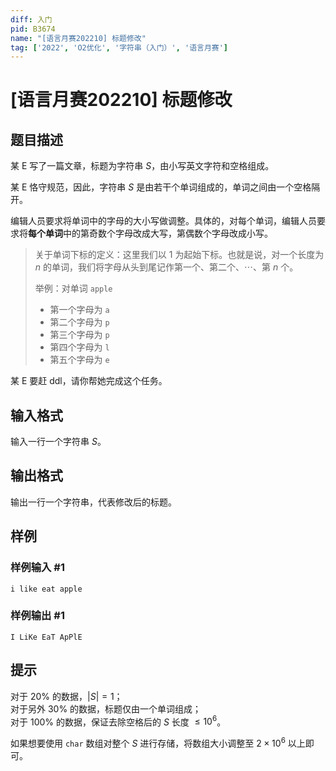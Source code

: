 ```yaml
---
diff: 入门
pid: B3674
name: "[语言月赛202210] 标题修改"
tag: ['2022', 'O2优化', '字符串（入门）', '语言月赛']
---
```

# [语言月赛202210] 标题修改
## 题目描述

某 E 写了一篇文章，标题为字符串 $S$，由小写英文字符和空格组成。

某 E 恪守规范，因此，字符串 $S$ 是由若干个单词组成的，单词之间由一个空格隔开。

编辑人员要求将单词中的字母的大小写做调整。具体的，对每个单词，编辑人员要求将**每个单词**中的第奇数个字母改成大写，第偶数个字母改成小写。

> 关于单词下标的定义：这里我们以 $1$ 为起始下标。也就是说，对一个长度为 $n$ 的单词，我们将字母从头到尾记作第一个、第二个、$\cdots$、第 $n$ 个。
>
> 举例：对单词 $\texttt{apple}$
> - 第一个字母为 $\texttt{a}$
> - 第二个字母为 $\texttt{p}$
> - 第三个字母为 $\texttt{p}$
> - 第四个字母为 $\texttt{l}$
> - 第五个字母为 $\texttt{e}$

某 E 要赶 ddl，请你帮她完成这个任务。
## 输入格式

输入一行一个字符串 $S$。
## 输出格式

输出一行一个字符串，代表修改后的标题。
## 样例

### 样例输入 #1
```
i like eat apple
```
### 样例输出 #1
```
I LiKe EaT ApPlE
```
## 提示

对于 $20\%$ 的数据，$|S|=1$；  
对于另外 $30\%$ 的数据，标题仅由一个单词组成；  
对于 $100\%$ 的数据，保证去除空格后的 $S$ 长度 $\le 10^6$。

如果想要使用 `char` 数组对整个 $S$ 进行存储，将数组大小调整至 $2 \times 10 ^ 6$ 以上即可。
